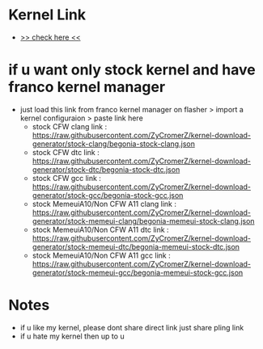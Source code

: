 # Kernel Link 
* <a href="https://www.pling.com/p/1406315/#files-panel"> >> check here << </a>

# if u want only stock kernel and have franco kernel manager
* just load this link from franco kernel manager on flasher > import a kernel configuraion > paste link here
    * stock CFW clang link : https://raw.githubusercontent.com/ZyCromerZ/kernel-download-generator/stock-clang/begonia-stock-clang.json
    * stock CFW dtc link : https://raw.githubusercontent.com/ZyCromerZ/kernel-download-generator/stock-dtc/begonia-stock-dtc.json
    * stock CFW gcc link : https://raw.githubusercontent.com/ZyCromerZ/kernel-download-generator/stock-gcc/begonia-stock-gcc.json
    * stock MemeuiA10/Non CFW A11 clang link : https://raw.githubusercontent.com/ZyCromerZ/kernel-download-generator/stock-memeui-clang/begonia-memeui-stock-clang.json
    * stock MemeuiA10/Non CFW A11 dtc link : https://raw.githubusercontent.com/ZyCromerZ/kernel-download-generator/stock-memeui-dtc/begonia-memeui-stock-dtc.json
    * stock MemeuiA10/Non CFW A11 gcc link : https://raw.githubusercontent.com/ZyCromerZ/kernel-download-generator/stock-memeui-gcc/begonia-memeui-stock-gcc.json
# Notes
* if u like my kernel, please dont share direct link just share pling link
* if u hate my kernel then up to u